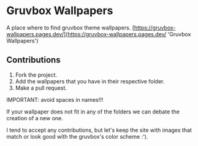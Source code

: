 # Gruvbox Wallpapers
A place where to find gruvbox theme wallpapers.
[https://gruvbox-wallpapers.pages.dev/](https://gruvbox-wallpapers.pages.dev/ 'Gruvbox Wallpapers')
## Contributions

1. Fork the project.
2. Add the wallpapers that you have in their respective folder.
3. Make a pull request.

IMPORTANT: avoid spaces in names!!!

If your wallpaper does not fit in any of the folders we can debate the creation of a new one.

I tend to accept any contributions, but let's keep the site with images that match or look good with the gruvbox's color scheme :').

